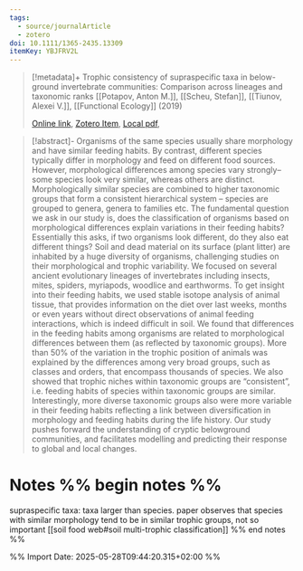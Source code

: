 ```yaml
---
tags:
  - source/journalArticle
  - zotero
doi: 10.1111/1365-2435.13309
itemKey: YBJFRV2L
---
```

>[!metadata]+
> Trophic consistency of supraspecific taxa in below-ground invertebrate communities: Comparison across lineages and taxonomic ranks
> [[Potapov, Anton M.]], [[Scheu, Stefan]], [[Tiunov, Alexei V.]], 
> [[Functional Ecology]] (2019)
> 
> [Online link](https://besjournals.onlinelibrary.wiley.com/doi/10.1111/1365-2435.13309), [Zotero Item](zotero://select/library/items/YBJFRV2L), [Local pdf](file://C:/Users/aburg/Documents/references/zotero/storage/CWKMU2YR/Potapov2019_Trophicconsistency.pdf), 

>[!abstract]-
>Organisms of the same species usually share morphology and have similar feeding habits. By contrast, different species typically differ in morphology and feed on different food sources. However, morphological differences among species vary strongly– some species look very similar, whereas others are distinct. Morphologically similar species are combined to higher taxonomic groups that form a consistent hierarchical system – species are grouped to genera, genera to families etc. The fundamental question we ask in our study is, does the classification of organisms based on morphological differences explain variations in their feeding habits? Essentially this asks, if two organisms look different, do they also eat different things? Soil and dead material on its surface (plant litter) are inhabited by a huge diversity of organisms, challenging studies on their morphological and trophic variability. We focused on several ancient evolutionary lineages of invertebrates including insects, mites, spiders, myriapods, woodlice and earthworms. To get insight into their feeding habits, we used stable isotope analysis of animal tissue, that provides information on the diet over last weeks, months or even years without direct observations of animal feeding interactions, which is indeed difficult in soil. We found that differences in the feeding habits among organisms are related to morphological differences between them (as reflected by taxonomic groups). More than 50% of the variation in the trophic position of animals was explained by the differences among very broad groups, such as classes and orders, that encompass thousands of species. We also showed that trophic niches within taxonomic groups are “consistent”, i.e. feeding habits of species within taxonomic groups are similar. Interestingly, more diverse taxonomic groups also were more variable in their feeding habits reflecting a link between diversification in morphology and feeding habits during the life history. Our study pushes forward the understanding of cryptic belowground communities, and facilitates modelling and predicting their response to global and local changes.

# Notes %% begin notes %%
supraspecific taxa: taxa larger than species.
paper observes that species with similar morphology tend to be in similar trophic groups, not so important
[[soil food web#soil multi-trophic classification]]
%% end notes %%




%% Import Date: 2025-05-28T09:44:20.315+02:00 %%
